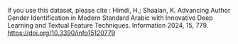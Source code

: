 if you use this dataset, please cite : Himdi, H.; Shaalan, K. Advancing Author Gender Identification in Modern Standard Arabic with Innovative Deep Learning and Textual Feature Techniques. Information 2024, 15, 779. https://doi.org/10.3390/info15120779
